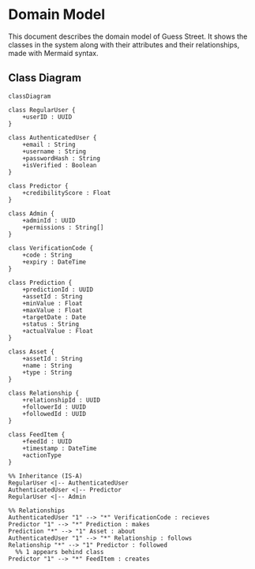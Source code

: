 # Domain Model

This document describes the domain model of Guess Street. It shows the classes in the system along with their attributes and their relationships, made with Mermaid syntax.

## Class Diagram

```mermaid 
classDiagram

class RegularUser {
    +userID : UUID
}

class AuthenticatedUser {
    +email : String
    +username : String
    +passwordHash : String
    +isVerified : Boolean
}

class Predictor {
    +credibilityScore : Float
}

class Admin {
    +adminId : UUID
    +permissions : String[]
}

class VerificationCode {
    +code : String
    +expiry : DateTime
}

class Prediction {
    +predictionId : UUID
    +assetId : String
    +minValue : Float
    +maxValue : Float
    +targetDate : Date
    +status : String
    +actualValue : Float
}

class Asset {
    +assetId : String
    +name : String
    +type : String
}

class Relationship {
    +relationshipId : UUID
    +followerId : UUID
    +followedId : UUID
}

class FeedItem {
    +feedId : UUID
    +timestamp : DateTime
    +actionType
}

%% Inheritance (IS-A)
RegularUser <|-- AuthenticatedUser
AuthenticatedUser <|-- Predictor
RegularUser <|-- Admin

%% Relationships
AuthenticatedUser "1" --> "*" VerificationCode : recieves
Predictor "1" --> "*" Prediction : makes
Prediction "*" --> "1" Asset : about
AuthenticatedUser "1" --> "*" Relationship : follows
Relationship "*" --> "1" Predictor : followed
  %% 1 appears behind class
Predictor "1" --> "*" FeedItem : creates
```